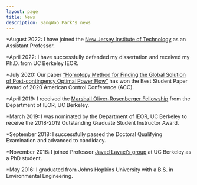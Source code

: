 ```yaml
---
layout: page
title: News
description: SangWoo Park's news
---
```


*August 2022: I have joined the [New Jersey Institute of Technology](https://www.njit.edu/) as an Assistant Professor.

*April 2022: I have successfully defended my dissertation and received my Ph.D. from UC Berkeley IEOR.

*July 2020: Our paper [“Homotopy Method for Finding the Global Solution of Post-contingency Optimal Power Flow”](https://ieeexplore.ieee.org/document/9147711)
has won the Best Student Paper Award of 2020 American Control Conference (ACC).

*April 2019: I received the [Marshall Oliver-Rosenberger Fellowship](https://ieor.berkeley.edu/announcing-the-fall-2019-grassi-mor-fellows/) from the Department of IEOR, UC Berkeley.

*March 2019: I was nominated by the Department of IEOR, UC Berkeley to receive the 2018-2019 Outstanding Graduate Student Instructor Award.

*September 2018: I successfully passed the Doctoral Qualifying Examination and advanced to candidacy.

*November 2016: I joined Professor [Javad Lavaei’s group](https://lavaei.ieor.berkeley.edu/Group.html) at UC Berkeley as a PhD student.

*May 2016: I graduated from Johns Hopkins University with a B.S. in Environmental Engineering.